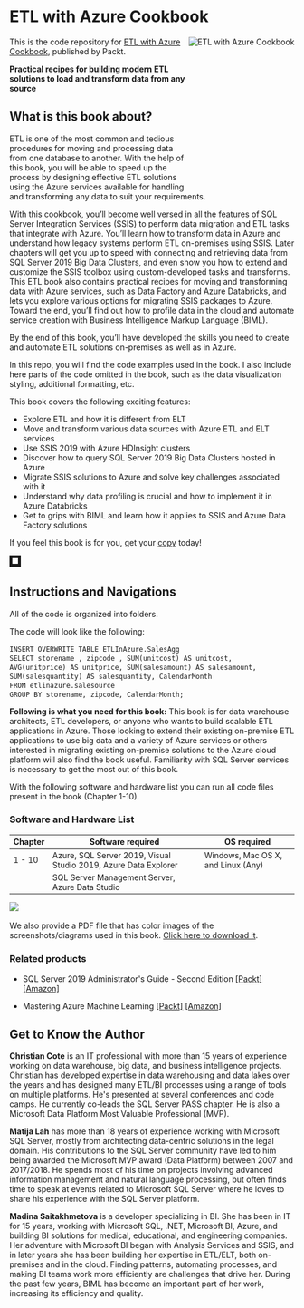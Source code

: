 # ETL with Azure Cookbook

<a href="https://www.packtpub.com/product/etl-with-azure-cookbook/9781800203310?utm_source=github&utm_medium=repository&utm_campaign=9781800203310"><img src="https://static.packt-cdn.com/products/9781800203310/cover/smaller" alt="ETL with Azure Cookbook" height="256px" align="right"></a>

This is the code repository for [ETL with Azure Cookbook](https://www.packtpub.com/product/etl-with-azure-cookbook/9781800203310?utm_source=github&utm_medium=repository&utm_campaign=9781800203310), published by Packt.

**Practical recipes for building modern ETL solutions to load and transform data from any source**

## What is this book about?
ETL is one of the most common and tedious procedures for moving and processing data from one database to another. With the help of this book, you will be able to speed up the process by designing effective ETL solutions using the Azure services available for handling and transforming any data to suit your requirements.

With this cookbook, you’ll become well versed in all the features of SQL Server Integration Services (SSIS) to perform data migration and ETL tasks that integrate with Azure. You’ll learn how to transform data in Azure and understand how legacy systems perform ETL on-premises using SSIS. Later chapters will get you up to speed with connecting and retrieving data from SQL Server 2019 Big Data Clusters, and even show you how to extend and customize the SSIS toolbox using custom-developed tasks and transforms. This ETL book also contains practical recipes for moving and transforming data with Azure services, such as Data Factory and Azure Databricks, and lets you explore various options for migrating SSIS packages to Azure. Toward the end, you’ll find out how to profile data in the cloud and automate service creation with Business Intelligence Markup Language (BIML).

By the end of this book, you’ll have developed the skills you need to create and automate ETL solutions on-premises as well as in Azure.

In this repo, you will find the code examples used in the book. I also include here parts of the code omitted in the book, such as the data visualization styling, additional formatting, etc.

This book covers the following exciting features: 
* Explore ETL and how it is different from ELT
* Move and transform various data sources with Azure ETL and ELT services
* Use SSIS 2019 with Azure HDInsight clusters
* Discover how to query SQL Server 2019 Big Data Clusters hosted in Azure
* Migrate SSIS solutions to Azure and solve key challenges associated with it
* Understand why data profiling is crucial and how to implement it in Azure Databricks
* Get to grips with BIML and learn how it applies to SSIS and Azure Data Factory solutions

If you feel this book is for you, get your [copy](https://www.amazon.com/dp/1800203314) today!

<a href="https://www.packtpub.com/?utm_source=github&utm_medium=banner&utm_campaign=GitHubBanner"><img src="https://raw.githubusercontent.com/PacktPublishing/GitHub/master/GitHub.png" alt="https://www.packtpub.com/" border="5" /></a>

## Instructions and Navigations
All of the code is organized into folders.

The code will look like the following:
```
INSERT OVERWRITE TABLE ETLInAzure.SalesAgg
SELECT storename , zipcode , SUM(unitcost) AS unitcost,
AVG(unitprice) AS unitprice, SUM(salesamount) AS salesamount,
SUM(salesquantity) AS salesquantity, CalendarMonth
FROM etlinazure.salesource
GROUP BY storename, zipcode, CalendarMonth;
```

**Following is what you need for this book:**
This book is for data warehouse architects, ETL developers, or anyone who wants to build scalable ETL applications in Azure. Those looking to extend their existing on-premise ETL applications to use big data and a variety of Azure services or others interested in migrating existing on-premise solutions to the Azure cloud platform will also find the book useful. Familiarity with SQL Server services is necessary to get the most out of this book.

With the following software and hardware list you can run all code files present in the book (Chapter 1-10).

### Software and Hardware List

| Chapter  | Software required                                                                    | OS required                        |
| -------- | -------------------------------------------------------------------------------------| -----------------------------------|
| 1 - 10   |   Azure, SQL Server 2019, Visual Studio 2019, Azure Data Explorer                    | Windows, Mac OS X, and Linux (Any) |
|          |   SQL Server Management Server, Azure Data Studio                                    |                                    |

<img src="https://github.com/PacktPublishing/ETL-with-Azure-Cookbook/blob/master/ADS.PNG">

We also provide a PDF file that has color images of the screenshots/diagrams used in this book. [Click here to download it](https://static.packt-cdn.com/downloads/9781800203310_ColorImages.pdf).


### Related products <Other books you may enjoy>
* SQL Server 2019 Administrator's Guide - Second Edition [[Packt]](https://www.packtpub.com/product/sql-server-2019-administrator-s-guide-second-edition/9781789954326) [[Amazon]](https://www.amazon.com/dp/B08D9CDC9L)

* Mastering Azure Machine Learning [[Packt]](https://www.packtpub.com/product/mastering-azure-machine-learning/9781789807554) [[Amazon]](https://www.amazon.com/dp/1789807557)

## Get to Know the Author
**Christian Cote** 
is an IT professional with more than 15 years of experience working on data warehouse, big data, and business intelligence projects. Christian has developed expertise in data warehousing and data lakes over the years and has designed many ETL/BI processes using a range of tools on multiple platforms. He's presented at several conferences and code camps. He currently co-leads the SQL Server PASS chapter. He is also a Microsoft Data Platform Most Valuable Professional (MVP).

**Matija Lah** 
has more than 18 years of experience working with Microsoft SQL Server, mostly from architecting data-centric solutions in the legal domain. His contributions to the SQL Server community have led to him being awarded the Microsoft MVP award (Data Platform) between 2007 and 2017/2018. He spends most of his time on projects involving advanced information management and natural language processing, but often finds time to speak at events related to Microsoft SQL Server where he loves to share his experience with the SQL Server platform.

**Madina Saitakhmetova** 
is a developer specializing in BI. She has been in IT for 15 years, working with Microsoft SQL, .NET, Microsoft BI, Azure, and building BI solutions for medical, educational, and engineering companies. Her adventure with Microsoft BI began with Analysis Services and SSIS, and in later years she has been building her expertise in ETL/ELT, both on-premises and in the cloud. Finding patterns, automating processes, and making BI teams work more efficiently are challenges that drive her. During the past few years, BIML has become an important part of her work, increasing its efficiency and quality.

